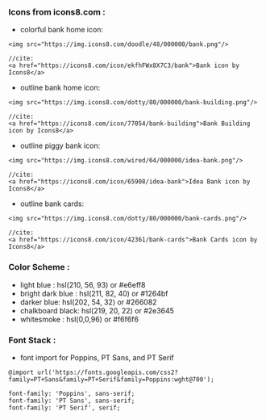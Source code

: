 ### Icons from icons8.com :
* colorful bank home icon: 
```
<img src="https://img.icons8.com/doodle/48/000000/bank.png"/>

//cite: 
<a href="https://icons8.com/icon/ekfhFWx8X7C3/bank">Bank icon by Icons8</a>

```
* outline bank home icon: 
```
<img src="https://img.icons8.com/dotty/80/000000/bank-building.png"/>

//cite: 
<a href="https://icons8.com/icon/77054/bank-building">Bank Building icon by Icons8</a>
```
* outline piggy bank icon: 
```
<img src="https://img.icons8.com/wired/64/000000/idea-bank.png"/>

//cite: 
<a href="https://icons8.com/icon/65908/idea-bank">Idea Bank icon by Icons8</a>
```
* outline bank cards: 
```
<img src="https://img.icons8.com/dotty/80/000000/bank-cards.png"/>

//cite:
<a href="https://icons8.com/icon/42361/bank-cards">Bank Cards icon by Icons8</a>
```

### Color Scheme : 

* light blue : hsl(210, 56, 93) or #e6eff8
* bright dark blue : hsl(211, 82, 40) or #1264bf
* darker blue: hsl(202, 54, 32) or #266082
* chalkboard black: hsl(219, 20, 22) or #2e3645
* whitesmoke : hsl(0,0,96) or #f6f6f6

### Font Stack : 

* font import for Poppins, PT Sans, and PT Serif
```
@import url('https://fonts.googleapis.com/css2?family=PT+Sans&family=PT+Serif&family=Poppins:wght@700');

font-family: 'Poppins', sans-serif;
font-family: 'PT Sans', sans-serif;
font-family: 'PT Serif', serif;
```
